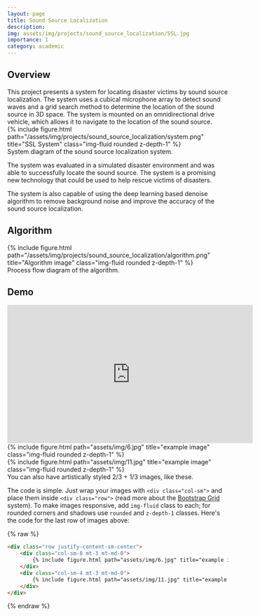 ```yaml
---
layout: page
title: Sound Source Localization
description: 
img: assets/img/projects/sound_source_localization/SSL.jpg
importance: 1
category: academic
---
```


## Overview

<div class="row justify-content-sm-center">
    <div class="col-sm-6 mt-3 mt-md-0">
        This project presents a system for locating disaster victims by sound source localization. The system uses a cubical microphone array to detect sound waves and a grid search method to determine the location of the sound source in 3D space. The system is mounted on an omnidirectional drive vehicle, which allows it to navigate to the location of the sound source.
    </div>
    <div class="col-sm-6 mt-3 mt-md-0">
        {% include figure.html path="/assets/img/projects/sound_source_localization/system.png" title="SSL System" class="img-fluid rounded z-depth-1" %}
        <div class="caption">
        System diagram of the sound source localization system.
        </div>
    </div>
</div>

The system was evaluated in a simulated disaster environment and was able to successfully locate the sound source. The system is a promising new technology that could be used to help rescue victims of disasters.

The system is also capable of using the deep learning based denoise algorithm to remove background noise and improve the accuracy of the sound source localization.

## Algorithm
<!-- Add an image -->
<div class="row">
    <div class="col-sm mt-3 mt-md-0">
        {% include figure.html path="/assets/img/projects/sound_source_localization/algorithm.png" title="Algorithm image" class="img-fluid rounded z-depth-1" %}
    </div>
</div>
<div class="caption">
    Process flow diagram of the algorithm.
</div>

## Demo
<!-- embed a youtube video -->
<iframe width="560" height="315" src="https://www.youtube.com/embed/Y1u37uJwSeI" frameborder="0" allow="autoplay; encrypted-media" allowfullscreen></iframe>
<br>


<div class="row justify-content-sm-center">
    <div class="col-sm-8 mt-3 mt-md-0">
        {% include figure.html path="assets/img/6.jpg" title="example image" class="img-fluid rounded z-depth-1" %}
    </div>
    <div class="col-sm-4 mt-3 mt-md-0">
        {% include figure.html path="assets/img/11.jpg" title="example image" class="img-fluid rounded z-depth-1" %}
    </div>
</div>
<div class="caption">
    You can also have artistically styled 2/3 + 1/3 images, like these.
</div>


The code is simple.
Just wrap your images with `<div class="col-sm">` and place them inside `<div class="row">` (read more about the <a href="https://getbootstrap.com/docs/4.4/layout/grid/">Bootstrap Grid</a> system).
To make images responsive, add `img-fluid` class to each; for rounded corners and shadows use `rounded` and `z-depth-1` classes.
Here's the code for the last row of images above:

{% raw %}
```html
<div class="row justify-content-sm-center">
    <div class="col-sm-8 mt-3 mt-md-0">
        {% include figure.html path="assets/img/6.jpg" title="example image" class="img-fluid rounded z-depth-1" %}
    </div>
    <div class="col-sm-4 mt-3 mt-md-0">
        {% include figure.html path="assets/img/11.jpg" title="example image" class="img-fluid rounded z-depth-1" %}
    </div>
</div>
```
{% endraw %}
